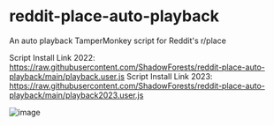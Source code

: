 # reddit-place-auto-playback
An auto playback TamperMonkey script for Reddit's r/place

Script Install Link 2022: https://raw.githubusercontent.com/ShadowForests/reddit-place-auto-playback/main/playback.user.js
Script Install Link 2023: https://raw.githubusercontent.com/ShadowForests/reddit-place-auto-playback/main/playback2023.user.js

![image](https://user-images.githubusercontent.com/38903248/162694060-16099d60-2f5d-4b71-a225-f24e7f57356c.png)

